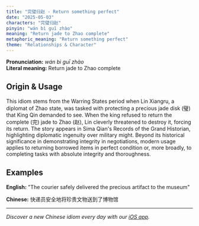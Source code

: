 ```yaml
---
title: "完璧归赵 - Return something perfect"
date: "2025-05-03"
characters: "完璧归赵"
pinyin: "wán bì guī zhào"
meaning: "Return jade to Zhao complete"
metaphoric_meaning: "Return something perfect"
theme: "Relationships & Character"
---
```


**Pronunciation:** *wán bì guī zhào*  
**Literal meaning:** Return jade to Zhao complete

## Origin & Usage

This idiom stems from the Warring States period when Lin Xiangru, a diplomat of Zhao state, was tasked with protecting a precious jade disk (璧) that King Qin demanded to see. When the king refused to return the complete (完) jade to Zhao (赵), Lin cleverly threatened to destroy it, forcing its return. The story appears in Sima Qian's Records of the Grand Historian, highlighting diplomatic ingenuity over military might. Beyond its historical significance in demonstrating integrity in negotiations, modern usage applies to returning borrowed items in perfect condition or, more broadly, to completing tasks with absolute integrity and thoroughness.

## Examples

**English:** "The courier safely delivered the precious artifact to the museum"

**Chinese:** 快递员安全地将珍贵文物送到了博物馆

---

*Discover a new Chinese idiom every day with our [iOS app](https://apps.apple.com/us/app/daily-chinese-idioms/id6670238264).*
